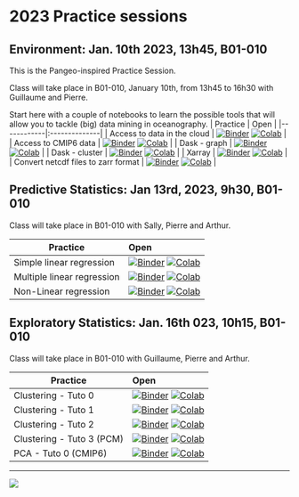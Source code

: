 # 2023 Practice sessions

## Environment: Jan. 10th 2023, 13h45, B01-010

This is the Pangeo-inspired Practice Session. 

Class will take place in B01-010, January 10th, from 13h45 to 16h30 with Guillaume and Pierre.

Start here with a couple of notebooks to learn the possible tools that will allow you to tackle (big) data mining in oceanography.
| Practice | Open |
|------------|:--------------|
| Access to data in the cloud | [![Binder](https://img.shields.io/static/v1.svg?logo=Jupyter&label=launch&message=MyBinder&color=blue)](https://mybinder.org/v2/gh/obidam/ds2-2023/main?urlpath=git-pull%3Frepo%3Dhttps%253A%252F%252Fgithub.com%252Fobidam%252Fds2-2023%26urlpath%3Dlab%252Ftree%252Fds2-2023%252Fpractice%252Fenvironment%252F02-Access_to_data_in_the_cloud.ipynb) [![Colab](https://img.shields.io/static/v1?label=Google&message=Open+with+Colab&color=blue&style=plastic&logo=google-colab)](https://colab.research.google.com/github/obidam/ds2-2023/blob/main/practice/environment/02-Access_to_data_in_the_cloud.ipynb) |
| Access to CMIP6 data | [![Binder](https://img.shields.io/static/v1.svg?logo=Jupyter&label=launch&message=MyBinder&color=blue)](https://mybinder.org/v2/gh/obidam/ds2-2023/main?urlpath=git-pull%3Frepo%3Dhttps%253A%252F%252Fgithub.com%252Fobidam%252Fds2-2023%26urlpath%3Dlab%252Ftree%252Fds2-2023%252Fpractice%252Fenvironment%252F06-Access-CMIP6.ipynb) [![Colab](https://img.shields.io/static/v1?label=Google&message=Open+with+Colab&color=blue&style=plastic&logo=google-colab)](https://colab.research.google.com/github/obidam/ds2-2023/blob/main/practice/environment/06-Access-CMIP6.ipynb) |
| Dask - graph | [![Binder](https://img.shields.io/static/v1.svg?logo=Jupyter&label=launch&message=MyBinder&color=blue)](https://mybinder.org/v2/gh/obidam/ds2-2023/main?urlpath=git-pull%3Frepo%3Dhttps%253A%252F%252Fgithub.com%252Fobidam%252Fds2-2023%26urlpath%3Dlab%252Ftree%252Fds2-2023%252Fpractice%252Fenvironment%252F03-Dask_Graph.ipynb) [![Colab](https://img.shields.io/static/v1?label=Google&message=Open+with+Colab&color=blue&style=plastic&logo=google-colab)](https://colab.research.google.com/github/obidam/ds2-2023/blob/main/practice/environment/03-Dask_Graph.ipynb) |
| Dask - cluster | [![Binder](https://img.shields.io/static/v1.svg?logo=Jupyter&label=launch&message=MyBinder&color=blue)](https://mybinder.org/v2/gh/obidam/ds2-2023/main?urlpath=git-pull%3Frepo%3Dhttps%253A%252F%252Fgithub.com%252Fobidam%252Fds2-2023%26urlpath%3Dlab%252Ftree%252Fds2-2023%252Fpractice%252Fenvironment%252F01-Launch_Dask_Cluster.ipynb) [![Colab](https://img.shields.io/static/v1?label=Google&message=Open+with+Colab&color=blue&style=plastic&logo=google-colab)](https://colab.research.google.com/github/obidam/ds2-2023/blob/main/practice/environment/01-Launch_Dask_Cluster.ipynb) |
| Xarray | [![Binder](https://img.shields.io/static/v1.svg?logo=Jupyter&label=launch&message=MyBinder&color=blue)](https://mybinder.org/v2/gh/obidam/ds2-2023/main?urlpath=git-pull%3Frepo%3Dhttps%253A%252F%252Fgithub.com%252Fobidam%252Fds2-2023%26urlpath%3Dlab%252Ftree%252Fds2-2023%252Fpractice%252Fenvironment%252F04-Xarray_Getting_started.ipynb) [![Colab](https://img.shields.io/static/v1?label=Google&message=Open+with+Colab&color=blue&style=plastic&logo=google-colab)](https://colab.research.google.com/github/obidam/ds2-2023/blob/main/practice/environment/04-Xarray_Getting_started.ipynb) |
| Convert netcdf files to zarr format | [![Binder](https://img.shields.io/static/v1.svg?logo=Jupyter&label=launch&message=MyBinder&color=blue)](https://mybinder.org/v2/gh/obidam/ds2-2023/main?urlpath=git-pull%3Frepo%3Dhttps%253A%252F%252Fgithub.com%252Fobidam%252Fds2-2023%26urlpath%3Dlab%252Ftree%252Fds2-2023%252Fpractice%252Fenvironment%252F05-Convert_netcdf_to_zarr.ipynb) [![Colab](https://img.shields.io/static/v1?label=Google&message=Open+with+Colab&color=blue&style=plastic&logo=google-colab)](https://colab.research.google.com/github/obidam/ds2-2023/blob/main/practice/environment/05-Convert_netcdf_to_zarr.ipynb) |

## Predictive Statistics: Jan 13rd, 2023, 9h30, B01-010

Class will take place in B01-010 with Sally, Pierre and Arthur.

| Practice | Open |
|------------|:--------------|
| Simple linear regression | [![Binder](https://img.shields.io/static/v1.svg?logo=Jupyter&label=launch&message=MyBinder&color=blue)](https://mybinder.org/v2/gh/obidam/ds2-2023/main?urlpath=git-pull%3Frepo%3Dhttps%253A%252F%252Fgithub.com%252Fobidam%252Fds2-2023%26urlpath%3Dlab%252Ftree%252Fds2-2023%252Fpractice%252Fpredictive_statistics%252F1_Simple_linear_regression.ipynb) [![Colab](https://img.shields.io/static/v1?label=Google&message=Open+with+Colab&color=blue&style=plastic&logo=google-colab)](https://colab.research.google.com/github/obidam/ds2-2023/blob/main/practice/predictive_statistics/1_Simple_linear_regression.ipynb) |
| Multiple linear regression | [![Binder](https://img.shields.io/static/v1.svg?logo=Jupyter&label=launch&message=MyBinder&color=blue)](https://mybinder.org/v2/gh/obidam/ds2-2023/main?urlpath=git-pull%3Frepo%3Dhttps%253A%252F%252Fgithub.com%252Fobidam%252Fds2-2023%26urlpath%3Dlab%252Ftree%252Fds2-2023%252Fpractice%252Fpredictive_statistics%252F2_Multiple_linear_regression.ipynb) [![Colab](https://img.shields.io/static/v1?label=Google&message=Open+with+Colab&color=blue&style=plastic&logo=google-colab)](https://colab.research.google.com/github/obidam/ds2-2023/blob/main/practice/predictive_statistics/2_Multiple_linear_regression.ipynb) |
| Non-Linear regression | [![Binder](https://img.shields.io/static/v1.svg?logo=Jupyter&label=launch&message=MyBinder&color=blue)](https://mybinder.org/v2/gh/obidam/ds2-2023/main?urlpath=git-pull%3Frepo%3Dhttps%253A%252F%252Fgithub.com%252Fobidam%252Fds2-2023%26urlpath%3Dlab%252Ftree%252Fds2-2023%252Fpractice%252Fpredictive_statistics%252F3_Nonlinear_regression_with_Support_Vector_Machines.ipynb) [![Colab](https://img.shields.io/static/v1?label=Google&message=Open+with+Colab&color=blue&style=plastic&logo=google-colab)](https://colab.research.google.com/github/obidam/ds2-2023/blob/main/practice/predictive_statistics/3_Nonlinear_regression_with_Support_Vector_Machines.ipynb) |

## Exploratory Statistics: Jan. 16th 023, 10h15, B01-010

Class will take place in B01-010 with Guillaume, Pierre and Arthur.

| Practice | Open |
|------------|:--------------|
| Clustering - Tuto 0 | [![Binder](https://img.shields.io/static/v1.svg?logo=Jupyter&label=launch&message=MyBinder&color=blue)](https://mybinder.org/v2/gh/obidam/ds2-2023/main?urlpath=git-pull%3Frepo%3Dhttps%253A%252F%252Fgithub.com%252Fobidam%252Fds2-2023%26urlpath%3Dlab%252Ftree%252Fds2-2023%252Fpractice%252Fexploratory_statistics%252FClustering-Tuto-0.ipynb) [![Colab](https://img.shields.io/static/v1?label=Google&message=Open+with+Colab&color=blue&style=plastic&logo=google-colab)](https://colab.research.google.com/github/obidam/ds2-2023/blob/main/practice/exploratory_statistics/Clustering-Tuto-0.ipynb) |
| Clustering - Tuto 1 | [![Binder](https://img.shields.io/static/v1.svg?logo=Jupyter&label=launch&message=MyBinder&color=blue)](https://mybinder.org/v2/gh/obidam/ds2-2023/main?urlpath=git-pull%3Frepo%3Dhttps%253A%252F%252Fgithub.com%252Fobidam%252Fds2-2023%26urlpath%3Dlab%252Ftree%252Fds2-2023%252Fpractice%252Fexploratory_statistics%252FClustering-Tuto-1.ipynb) [![Colab](https://img.shields.io/static/v1?label=Google&message=Open+with+Colab&color=blue&style=plastic&logo=google-colab)](https://colab.research.google.com/github/obidam/ds2-2023/blob/main/practice/exploratory_statistics/Clustering-Tuto-1.ipynb) |
| Clustering - Tuto 2 | [![Binder](https://img.shields.io/static/v1.svg?logo=Jupyter&label=launch&message=MyBinder&color=blue)](https://mybinder.org/v2/gh/obidam/ds2-2023/main?urlpath=git-pull%3Frepo%3Dhttps%253A%252F%252Fgithub.com%252Fobidam%252Fds2-2023%26urlpath%3Dlab%252Ftree%252Fds2-2023%252Fpractice%252Fexploratory_statistics%252FClustering-Tuto-2.ipynb) [![Colab](https://img.shields.io/static/v1?label=Google&message=Open+with+Colab&color=blue&style=plastic&logo=google-colab)](https://colab.research.google.com/github/obidam/ds2-2023/blob/main/practice/exploratory_statistics/Clustering-Tuto-2.ipynb) |
| Clustering - Tuto 3 (PCM) | [![Binder](https://img.shields.io/static/v1.svg?logo=Jupyter&label=launch&message=MyBinder&color=blue)](https://mybinder.org/v2/gh/obidam/ds2-2023/main?urlpath=git-pull%3Frepo%3Dhttps%253A%252F%252Fgithub.com%252Fobidam%252Fds2-2023%26urlpath%3Dlab%252Ftree%252Fds2-2023%252Fpractice%252Fexploratory_statistics%252FClustering-Tuto-3-PCM.ipynb) [![Colab](https://img.shields.io/static/v1?label=Google&message=Open+with+Colab&color=blue&style=plastic&logo=google-colab)](https://colab.research.google.com/github/obidam/ds2-2023/blob/main/practice/exploratory_statistics/Clustering-Tuto-3-PCM.ipynb) |
| PCA - Tuto 0 (CMIP6) | [![Binder](https://img.shields.io/static/v1.svg?logo=Jupyter&label=launch&message=MyBinder&color=blue)](https://mybinder.org/v2/gh/obidam/ds2-2023/main?urlpath=git-pull%3Frepo%3Dhttps%253A%252F%252Fgithub.com%252Fobidam%252Fds2-2023%26urlpath%3Dlab%252Ftree%252Fds2-2023%252Fpractice%252Fexploratory_statistics%252FPCA-Tuto-0.ipynb) [![Colab](https://img.shields.io/static/v1?label=Google&message=Open+with+Colab&color=blue&style=plastic&logo=google-colab)](https://colab.research.google.com/github/obidam/ds2-2023/blob/main/practice/exploratory_statistics/PCA-Tuto-0.ipynb) |

***
<img src="https://github.com/obidam/ds2-2023/raw/main/logo_isblue.jpg">